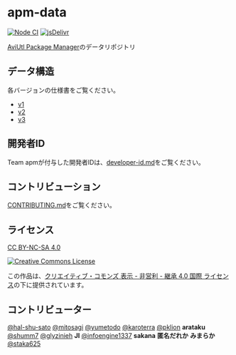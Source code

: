 # apm-data

[![Node CI](https://github.com/team-apm/apm-data/actions/workflows/nodejs.yml/badge.svg)](https://github.com/team-apm/apm-data/actions/workflows/nodejs.yml)
[![jsDelivr](https://data.jsdelivr.com/v1/package/gh/team-apm/apm-data/badge?style=rounded)](https://www.jsdelivr.com/package/gh/team-apm/apm-data)

[AviUtl Package Manager](https://github.com/team-apm/apm)のデータリポジトリ

## データ構造

各バージョンの仕様書をご覧ください。

- [v1](./v1/SPECIFICATION.md)
- [v2](./v2/SPECIFICATION.md)
- [v3](./v3/SPECIFICATION.md)

## 開発者ID

Team apmが付与した開発者IDは、[developer-id.md](./developer-id.md)をご覧ください。

## コントリビューション

[CONTRIBUTING.md](./CONTRIBUTING.md)をご覧ください。

## ライセンス

[CC BY-NC-SA 4.0](./LICENSE)

[![Creative Commons License](https://i.creativecommons.org/l/by-nc-sa/4.0/88x31.png)
](https://creativecommons.org/licenses/by-nc-sa/4.0/)

この作品は、[クリエイティブ・コモンズ 表示 - 非営利 - 継承 4.0 国際 ライセンス](https://creativecommons.org/licenses/by-nc-sa/4.0/)の下に提供されています。

## コントリビューター

[@hal-shu-sato](https://github.com/hal-shu-sato)
[@mitosagi](https://github.com/mitosagi)
[@yumetodo](https://github.com/yumetodo)
[@karoterra](https://github.com/karoterra)
[@pklion](https://github.com/pklion)
**arataku**
[@shumm7](https://github.com/shumm7)
[@glyzinieh](https://github.com/glyzinieh)
**JI**
[@infoengine1337](https://github.com/infoengine1337)
**sakana**
**匿名だれか**
**みまらか**
[@staka625](https://github.com/staka625)
